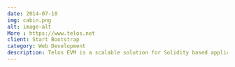```yaml
---
date: 2014-07-18
img: cabin.png
alt: image-alt
More : https://www.telos.net
client: Start Bootstrap
category: Web Development
description: Telos EVM is a scalable solution for Solidity based applications, built with the intent of revolutionizing the DeFi landscape. Unlike other scalable EVMs, Telos EVM is not just a fork of the original Go Ethereum code. It’s an entirely new EVM redesigned from the ground up to take full advantage of the power that Telos technology has to offer.
---
```


